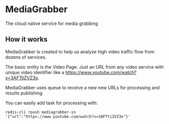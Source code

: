 # MediaGrabber
The cloud native service for media grabbing

## How it works
MediaGrabber is created to help us analyze high video traffic flow from dozens of services.

The basic entity is the Video Page. Just an URL from any video service with unique video identifier like a https://www.youtube.com/watch?v=3AFTtiZVZ3o.

MediaGrabber uses queue to receive a new new URLs for processing and results publishing.

You can easily add task for processing with:

```
redis-cli rpush mediagrabber-in '{"url":"https://www.youtube.com/watch?v=3AFTtiZVZ3o"}'
```